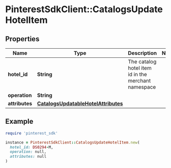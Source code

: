 # PinterestSdkClient::CatalogsUpdateHotelItem

## Properties

| Name | Type | Description | Notes |
| ---- | ---- | ----------- | ----- |
| **hotel_id** | **String** | The catalog hotel item id in the merchant namespace |  |
| **operation** | **String** |  |  |
| **attributes** | [**CatalogsUpdatableHotelAttributes**](CatalogsUpdatableHotelAttributes.md) |  |  |

## Example

```ruby
require 'pinterest_sdk'

instance = PinterestSdkClient::CatalogsUpdateHotelItem.new(
  hotel_id: DS0294-M,
  operation: null,
  attributes: null
)
```

